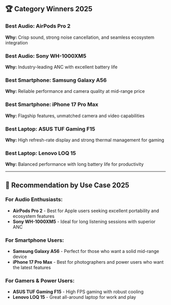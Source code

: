 ## 🏆 Category Winners 2025

### Best Audio: AirPods Pro 2
**Why:** Crisp sound, strong noise cancellation, and seamless ecosystem integration

### Best Audio: Sony WH-1000XM5
**Why:** Industry-leading ANC with excellent battery life

### Best Smartphone: Samsung Galaxy A56
**Why:** Reliable performance and camera quality at mid-range price

### Best Smartphone: iPhone 17 Pro Max
**Why:** Flagship features, unmatched camera and video capabilities

### Best Laptop: ASUS TUF Gaming F15
**Why:** High refresh-rate display and strong thermal management for gaming

### Best Laptop: Lenovo LOQ 15
**Why:** Balanced performance with long battery life for productivity

---

## 🎯 Recommendation by Use Case 2025

### For Audio Enthusiasts:
- **AirPods Pro 2** - Best for Apple users seeking excellent portability and ecosystem features
- **Sony WH-1000XM5** - Ideal for long listening sessions with superior ANC

### For Smartphone Users:
- **Samsung Galaxy A56** - Perfect for those who want a solid mid-range device
- **iPhone 17 Pro Max** - Best for photographers and power users who want the latest features

### For Gamers & Power Users:
- **ASUS TUF Gaming F15** - High FPS gaming with robust cooling
- **Lenovo LOQ 15** - Great all-around laptop for work and play